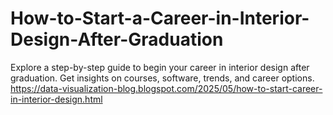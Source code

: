 # How-to-Start-a-Career-in-Interior-Design-After-Graduation
Explore a step-by-step guide to begin your career in interior design after graduation. Get insights on courses, software, trends, and career options.
https://data-visualization-blog.blogspot.com/2025/05/how-to-start-career-in-interior-design.html
